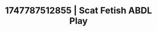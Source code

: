 ---
categories:
- Demure
- Nighttime romance
- Lip biting
- Erotic tension
- Public flashing
image: /assets/images/1747787512855.jpg
layout: post
seo:
  description: Featured content with artistic Scat Fetish, ABDL Play. HD images available.
  keywords: Scat Fetish, ABDL Play
  og_image: /assets/images/1747787512855.jpg
  schema_type: VisualArtwork
tags:
- ABDL Play
- '#1747787512855'
- Scat Fetish
title: 1747787512855 | Scat Fetish ABDL Play
---